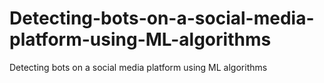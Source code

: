 # Detecting-bots-on-a-social-media-platform-using-ML-algorithms
Detecting bots on a social media platform using ML algorithms
